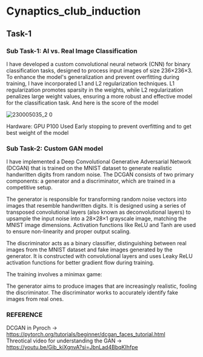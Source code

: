 # Cynaptics_club_induction

## Task-1

### Sub Task-1: AI vs. Real Image Classification

I have developed a custom convolutional neural network (CNN) for binary classification tasks, designed to process input images of size 236×236×3. To enhance the model's generalization and prevent overfitting during training, I have incorporated L1 and L2 regularization techniques. L1 regularization promotes sparsity in the weights, while L2 regularization penalizes large weight values, ensuring a more robust and effective model for the classification task.
And here is the score of the model

![230005035_2 0](https://github.com/user-attachments/assets/be4491eb-6dfa-4656-8d91-7d697758e3e5)

Hardware: GPU P100
Used Early stopping to prevent overfitting and to get best weight of the model

### Sub Task-2: Custom GAN model

I have implemented a Deep Convolutional Generative Adversarial Network (DCGAN) that is trained on the MNIST dataset to generate realistic handwritten digits from random noise. The DCGAN consists of two primary components: a generator and a discriminator, which are trained in a competitive setup.

The generator is responsible for transforming random noise vectors into images that resemble handwritten digits. It is designed using a series of transposed convolutional layers (also known as deconvolutional layers) to upsample the input noise into a 28×28×1 grayscale image, matching the MNIST image dimensions. Activation functions like ReLU and Tanh are used to ensure non-linearity and proper output scaling.

The discriminator acts as a binary classifier, distinguishing between real images from the MNIST dataset and fake images generated by the generator. It is constructed with convolutional layers and uses Leaky ReLU activation functions for better gradient flow during training. 

The training involves a minimax game:

The generator aims to produce images that are increasingly realistic, fooling the discriminator.
The discriminator works to accurately identify fake images from real ones.

### REFERENCE

DCGAN in Pyroch -> https://pytorch.org/tutorials/beginner/dcgan_faces_tutorial.html \
Threotical video for understanding the GAN -> https://youtu.be/Gib_kiXgnvA?si=JbnLad4BbqKIhfpe





